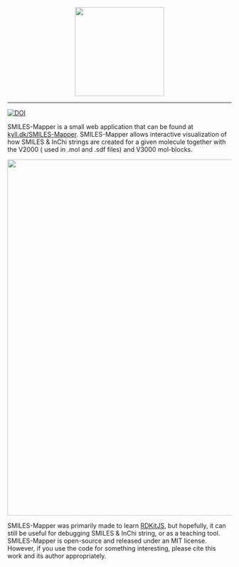 

<p align="center">
  <img height="200" src="https://kyll.dk/SMILES-Mapper/IMG/Smiles-Mapper-Banner.svg" />
</p>

----

[![DOI](https://zenodo.org/badge/654095551.svg)](https://zenodo.org/doi/10.5281/zenodo.11072421)

SMILES-Mapper is a small web application that can be found at [kyll.dk/SMILES-Mapper](https://kyll.dk/SMILES-Mapper/). SMILES-Mapper allows interactive visualization of how SMILES & InChi strings are created for a given molecule together with the V2000  ( used in .mol and .sdf files) and V3000 mol-blocks. 

<p align="center">
  <img width="800" src="https://kyll.dk/SMILES-Mapper/IMG/SMILES-Mapper%20Screenshot.png" />
</p>

SMILES-Mapper was primarily made to learn [RDKitJS](https://www.rdkitjs.com/), but hopefully, it can still be useful for debugging SMILES & InChi string, or as a teaching tool.  SMILES-Mapper is open-source and released under an MIT license. However, if you use the code for something interesting, please cite this work and its author appropriately. 
